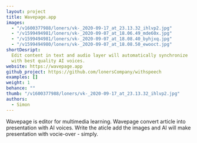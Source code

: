 ```yaml
---
layout: project
title: Wavepage.app
images:
  - "/v1600377988/loners/vk-_2020-09-17_at_23.13.32_ihlvp2.jpg"
  - "/v1599494981/loners/vk-_2020-09-07_at_18.06.49_mde60x.jpg"
  - "/v1599494981/loners/vk-_2020-09-07_at_18.08.40_byhjxq.jpg"
  - "/v1599494980/loners/vk-_2020-09-07_at_18.08.50_ewooct.jpg"
shortDesript:
  Edit content in text and audio layer will automatically synchronize
  with best quality AI voices.
website: https://wavepage.app
github_project: https://github.com/lonersCompany/withspeech
examples: []
weight: 1
behance: ""
thumb: "/v1600377988/loners/vk-_2020-09-17_at_23.13.32_ihlvp2.jpg"
authors:
  - Simon
---
```


Wavepage is editor for multimedia learning. Wavepage convert article into presentation with AI voices. Write the aticle add the images and AI will make presentation with vocie-over - simply.
